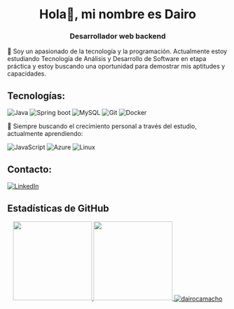<h1 align="center">Hola👋, mi nombre es Dairo</h1>
<h3 align="center">Desarrollador web backend</h3>


🚀 Soy un apasionado de la tecnología y la programación. Actualmente estoy estudiando Tecnología de Análisis y Desarrollo de Software en etapa práctica y estoy buscando una oportunidad para demostrar mis aptitudes y capacidades.

## Tecnologías:
![Java](https://img.shields.io/badge/-Java-orange?style=flat&logo=CoffeeScript)
![Spring boot](https://img.shields.io/badge/Spring%20Boot-6DB33F?style=flat-square&logo=spring-boot&logoColor=white)
![MySQL](https://img.shields.io/badge/MySQL-4479A1?&logo=mysql&logoColor=white&labelColor=101010)
![Git](https://img.shields.io/badge/-Git-F05032?style=flat-square&logo=git&logoColor=white)
![Docker](https://img.shields.io/badge/docker-%232496ED?style=flat&logo=docker&logoColor=white)


🔭 Siempre buscando el crecimiento personal a través del estudio, actualmente aprendiendo:

![JavaScript](https://img.shields.io/badge/JavaScript-informational?style=flat&logo=javascript&color=F7DF1E&logoColor=black)
![Azure](https://img.shields.io/badge/cloud-Azure-blue)
![Linux](https://img.shields.io/badge/System-Linux-informational?style=flat&logo=linux&color=FCC624)

## Contacto:
[![LinkedIn](https://img.shields.io/badge/LinkedIn_Dairo-0077B5?&logo=linkedin&logoColor=white&labelColor=101010)](https://www.linkedin.com/in/DairoCamacho/)


## Estadísticas de GitHub
<div align="center">
  <a href="https://github.com/DairoCamacho">
  <img height="180em" src="https://github-readme-stats.vercel.app/api?username=DairoCamacho&show_icons=true&theme=dracula&include_all_commits=true&count_private=true&locale=es"/>
  <img height="180em" src="https://github-readme-stats.vercel.app/api/top-langs/?username=DairoCamacho&layout=compact&langs_count=7&theme=dracula&locale=es"/>
  <img align="center" src="https://github-readme-streak-stats.herokuapp.com/?user=dairocamacho&theme=dracula&locale=es&" alt="dairocamacho"/>
</div>
